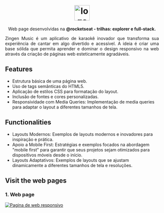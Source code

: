 
<h1 align="center"> <img src="https://github.com/alvesvn/rocketseat-static/assets/96539606/bf8e6ffc-4ef3-42fe-8742-de1062136b35" alt="logo-repositorio" height="50" widht="50" /></h1> 
<p align="center"> Web page desenvolvidas na <b>@rocketseat - trilhas: explorer e full-stack.</b></p>
<p align="justify">Zingen Music é um aplicativo de karaokê inovador que transforma sua experiência de cantar em algo divertido e acessível. A ideia é criar uma base sólida que permita aprender e dominar o design responsivo na web através da criação de páginas web esteticamente agradáveis.</p>

## Features

- Estrutura básica de uma página web.
- Uso de tags semânticas do HTML5.
- Aplicação de estilos CSS para formatação do layout.
- Inclusão de fontes e cores personalizadas.
- Responsividade com Media Queries: Implementação de media queries para adaptar o layout a diferentes tamanhos de tela.

## Functionalities

- Layouts Modernos: Exemplos de layouts modernos e inovadores para inspiração e prática.
- Apoio a Mobile First: Estratégias e exemplos focados na abordagem "mobile first" para garantir que seus projetos sejam otimizados para dispositivos móveis desde o início.
- Layouts Adaptativos: Exemplos de layouts que se ajustam dinamicamente a diferentes tamanhos de tela e resoluções.

## Visit the web pages
  ### 1. Web page
  <a href="https://responsive-web-five-sepia.vercel.app/"><img src="https://github.com/user-attachments/assets/35ee6b5d-9774-487a-94c5-3a9bf3dd5251" alt="Pagina de web responsivo"/></a>
